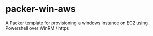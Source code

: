 # packer-win-aws
A Packer template for provisioning a windows instance on EC2 using Powershell over WinRM / https
